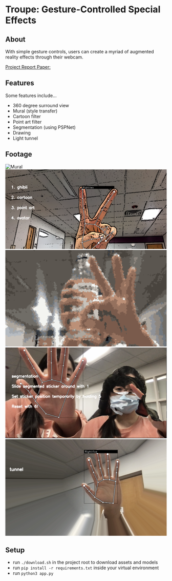 # Troupe: Gesture-Controlled Special Effects


## About
With simple gesture controls, users can create a myriad of augmented reality effects through their webcam.

[Project Report Paper:](https://github.com/12345Mandy/Gesture-Controlled-Special-Effects/blob/main/cv_final_project_report.pdf)

## Features
Some features include...
- 360 degree surround view
- Mural (style transfer)
- Cartoon filter
- Point art filter
- Segmentation (using PSPNet)
- Drawing
- Light tunnel

## Footage
![Mural](assets/mural.png)
![Cartoon](assets/cartoon.png)
![Point Art](assets/point.png)
![Environment segmentation](assets/environment_segmentation.png)
![Tunnel](assets/tunnel.png)

## Setup
- run `./download.sh` in the project root to download assets and models
- run `pip install -r requirements.txt` inside your virtual environment 
- run `python3 app.py`

